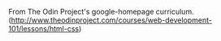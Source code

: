 From The Odin Project's google-homepage curriculum.(http://www.theodinproject.com/courses/web-development-101/lessons/html-css)